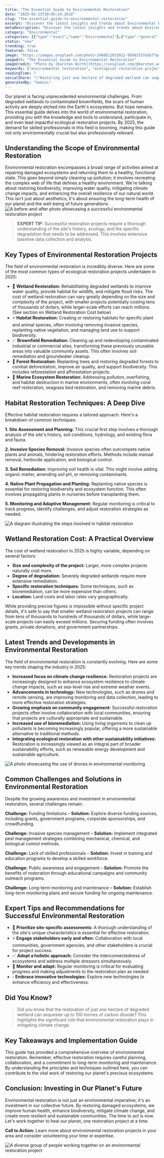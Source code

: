```yaml
---
title: "The Essential Guide to Environmental Restoration"
date: "2025-03-23T20:05:24.263Z"
slug: "the-essential-guide-to-environmental-restoration"
excerpt: "Discover the latest insights and trends about Environmental Restoration. This comprehensive guide covers everything you need to know about Environmental Restoration in 2025."
metaDescription: "Discover the latest insights and trends about Environmental Restoration. This comprehensive guide covers everything you need to know about Environmental Re..."
category: "Environmental"
categories: [{"type":"exact","name":"Environmental"},{"type":"general","name":"Engineering"},{"type":"medium","name":"Remediation"},{"type":"specific","name":"Bioremediation"},{"type":"niche","name":"Microbial Consortia"}]
status: "new"
trending: true
featured: false
image: "https://images.unsplash.com/photo-1466611653911-95081537e5b7?q=85&w=1200&fit=max&fm=webp&auto=compress"
imageAlt: "The Essential Guide to Environmental Restoration"
imageCredit: "Photo by [Karsten Würth](https://unsplash.com/@karsten_wuerth) on Unsplash"
keywords: ["environmental restoration", "ecological restoration projects", "environmental remediation services", "restore damaged ecosystems", "habitat restoration techniques", "wetland restoration cost", "brownfield remediation", "environmental cleanup companies", "sustainable land restoration", "best practices environmental restoration"]
readingTime: 7
socialShare: "\"Restoring just one hectare of degraded wetland can sequester up to 100 tonnes of CO2!  Environmental restoration isn't just about cleaning up – it's about actively investing in a healthier planet.\""
generatedBy: "Gemini"
---
```




Our planet is facing unprecedented environmental challenges. From degraded wetlands to contaminated brownfields, the scars of human activity are deeply etched into the Earth's ecosystems.  But hope remains.  This essential guide delves into the world of environmental restoration, providing you with the knowledge and tools to understand, participate in, and even lead impactful ecological restoration projects.  By 2025, the demand for skilled professionals in this field is booming, making this guide not only environmentally crucial but also professionally relevant.

## Understanding the Scope of Environmental Restoration

Environmental restoration encompasses a broad range of activities aimed at repairing damaged ecosystems and returning them to a healthy, functional state. This goes beyond simply cleaning up pollution; it involves recreating the complex web of life that defines a healthy environment.  We're talking about restoring biodiversity, improving water quality, mitigating climate change impacts, and enhancing the overall resilience of our natural world.  This isn't just about aesthetics; it's about ensuring the long-term health of our planet and the well-being of future generations. ![A before-and-after photo showcasing a successful environmental restoration project](https://images.unsplash.com/photo-1593454989362-7c8860d4a93b?q=85&w=1200&fit=max&fm=webp&auto=compress)

> **EXPERT TIP:** Successful restoration projects require a thorough understanding of the site's history, ecology, and the specific degradation that needs to be addressed.  This involves extensive baseline data collection and analysis.

## Key Types of Environmental Restoration Projects

The field of environmental restoration is incredibly diverse.  Here are some of the most common types of ecological restoration projects undertaken in 2025:

* 🔑 **Wetland Restoration:**  Rehabilitating degraded wetlands to improve water quality, provide habitat for wildlife, and mitigate flood risks.  The cost of wetland restoration can vary greatly depending on the size and complexity of the project, with smaller projects potentially costing tens of thousands of dollars, while larger-scale efforts can reach millions.  (See section on Wetland Restoration Cost below)
* ⚡ **Habitat Restoration:**  Creating or restoring habitats for specific plant and animal species, often involving removing invasive species, replanting native vegetation, and managing land use to support biodiversity.
* ✅ **Brownfield Remediation:**  Cleaning up and redeveloping contaminated industrial or commercial sites, transforming these previously unusable areas into valuable community assets. This often involves soil remediation and groundwater cleanup.
* 🌳 **Forest Restoration:**  Replanting trees and restoring degraded forests to combat deforestation, improve air quality, and support biodiversity. This includes reforestation and afforestation projects.
* 🌊 **Marine Ecosystem Restoration:**  Addressing pollution, overfishing, and habitat destruction in marine environments, often involving coral reef restoration, seagrass bed restoration, and removing marine debris.

## Habitat Restoration Techniques: A Deep Dive

Effective habitat restoration requires a tailored approach. Here's a breakdown of common techniques:

**1. Site Assessment and Planning:** This crucial first step involves a thorough analysis of the site's history, soil conditions, hydrology, and existing flora and fauna.

**2. Invasive Species Removal:** Invasive species often outcompete native plants and animals, hindering restoration efforts.  Methods include manual removal, herbicide application, and biological control.

**3. Soil Remediation:**  Improving soil health is vital. This might involve adding organic matter, amending soil pH, or removing contaminants.

**4. Native Plant Propagation and Planting:**  Replanting native species is essential for restoring biodiversity and ecosystem function. This often involves propagating plants in nurseries before transplanting them.

**5. Monitoring and Adaptive Management:**  Regular monitoring is critical to track progress, identify challenges, and adjust restoration strategies as needed.

![A diagram illustrating the steps involved in habitat restoration](https://images.unsplash.com/photo-1467579424161-6bbc141569d7?q=85&w=1200&fit=max&fm=webp&auto=compress)

## Wetland Restoration Cost: A Practical Overview

The cost of wetland restoration in 2025 is highly variable, depending on several factors:

* **Size and complexity of the project:** Larger, more complex projects naturally cost more.
* **Degree of degradation:** Severely degraded wetlands require more extensive remediation.
* **Specific restoration techniques:**  Some techniques, such as bioremediation, can be more expensive than others.
* **Location:**  Land costs and labor rates vary geographically.

While providing precise figures is impossible without specific project details, it's safe to say that smaller wetland restoration projects can range from tens of thousands to hundreds of thousands of dollars, while large-scale projects can easily exceed millions.  Securing funding often involves grants, private donations, and government partnerships.

## Latest Trends and Developments in Environmental Restoration

The field of environmental restoration is constantly evolving.  Here are some key trends shaping the industry in 2025:

* **Increased focus on climate change resilience:** Restoration projects are increasingly designed to enhance ecosystem resilience to climate change impacts, such as sea-level rise and extreme weather events.
* **Advancements in technology:**  New technologies, such as drones and remote sensing, are improving monitoring and data collection, leading to more effective restoration strategies.
* **Growing emphasis on community engagement:**  Successful restoration projects often involve collaboration with local communities, ensuring that projects are culturally appropriate and sustainable.
* **Increased use of bioremediation:**  Using living organisms to clean up pollutants is becoming increasingly popular, offering a more sustainable alternative to traditional methods.
* **Integrating ecological restoration with other sustainability initiatives:**  Restoration is increasingly viewed as an integral part of broader sustainability efforts, such as renewable energy development and sustainable agriculture.

![A photo showcasing the use of drones in environmental monitoring](https://images.unsplash.com/photo-1451847251646-8a6c0dd1510c?q=85&w=1200&fit=max&fm=webp&auto=compress)

## Common Challenges and Solutions in Environmental Restoration

Despite the growing awareness and investment in environmental restoration, several challenges remain:

**Challenge:** Funding limitations – **Solution:**  Explore diverse funding sources, including grants, government programs, corporate sponsorships, and crowdfunding.

**Challenge:** Invasive species management – **Solution:** Implement integrated pest management strategies combining mechanical, chemical, and biological control methods.

**Challenge:** Lack of skilled professionals – **Solution:** Invest in training and education programs to develop a skilled workforce.

**Challenge:**  Public awareness and engagement – **Solution:**  Promote the benefits of restoration through educational campaigns and community outreach programs.

**Challenge:**  Long-term monitoring and maintenance – **Solution:**  Establish long-term monitoring plans and secure funding for ongoing maintenance.

## Expert Tips and Recommendations for Successful Environmental Restoration

* 🔑 **Prioritize site-specific assessments:**  A thorough understanding of the site's unique characteristics is essential for effective restoration.
* ⚡ **Engage stakeholders early and often:**  Collaboration with local communities, government agencies, and other stakeholders is crucial for project success.
* ✅ **Adopt a holistic approach:**  Consider the interconnectedness of ecosystems and address multiple stressors simultaneously.
* 🌿 **Monitor and adapt:**  Regular monitoring is critical for evaluating progress and making adjustments to the restoration plan as needed.
* 💧 **Embrace innovative technologies:**  Explore new technologies to enhance efficiency and effectiveness.

## Did You Know?

> Did you know that the restoration of just one hectare of degraded wetland can sequester up to 100 tonnes of carbon dioxide?  This highlights the significant role that environmental restoration plays in mitigating climate change.

## Key Takeaways and Implementation Guide

This guide has provided a comprehensive overview of environmental restoration.  Remember, effective restoration requires careful planning, collaboration, and a commitment to long-term monitoring and maintenance.  By understanding the principles and techniques outlined here, you can contribute to the vital work of restoring our planet's precious ecosystems.

## Conclusion:  Investing in Our Planet's Future

Environmental restoration is not just an environmental imperative; it's an investment in our collective future.  By restoring damaged ecosystems, we improve human health, enhance biodiversity, mitigate climate change, and create more resilient and sustainable communities.  The time to act is now.  Let's work together to heal our planet, one restoration project at a time.

**Call to Action:**  Learn more about environmental restoration projects in your area and consider volunteering your time or expertise.

![A diverse group of people working together on an environmental restoration project](https://images.unsplash.com/photo-1466611653911-95081537e5b7?q=85&w=1200&fit=max&fm=webp&auto=compress)

